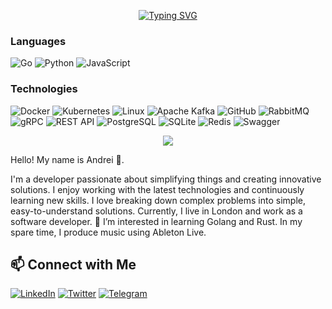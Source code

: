 <p align="center">
<!--   <a href="https://github.com/DenverCoder1/readme-typing-svg"><img src="https://readme-typing-svg.herokuapp.com?lines=Hello,+World!;I+love+coding!+I+enjoy+to+teach+people+how+code!;&center=true&width=600&height=80"></a> -->
<a href="https://git.io/typing-svg"><img src="https://readme-typing-svg.demolab.com?font=Play&pause=2000&color=24F753&width=600&lines=Hello+World!+ I+love+coding+and+enjoy+teach+people+to+code!" alt="Typing SVG" /></a>
</p>
<!-- 
<p>
<div align="center" target="_blank">
  <img src="https://img.shields.io/github/followers/AndreiLondon?style=social">
  </a>
</div>
</p> -->

### Languages

![Go](https://img.shields.io/badge/-Go-000?&logo=Go)
![Python](https://img.shields.io/badge/-Python-000?&logo=Python)
![JavaScript](https://img.shields.io/badge/-JavaScript-000?&logo=JavaScript)



### Technologies

![Docker](https://img.shields.io/badge/-Docker-000?&logo=Docker)
![Kubernetes](https://img.shields.io/badge/-Kubernetes-000?&logo=Kubernetes)
![Linux](https://img.shields.io/badge/-Linux-000?&logo=Linux)
![Apache Kafka](https://img.shields.io/badge/Apache%20Kafka-000?&logo=apachekafka)
![GitHub](https://img.shields.io/badge/-GitHub-181717?style=flat&logo=github&logoColor=white)
![RabbitMQ](https://img.shields.io/badge/-RabbitMQ-000?&logo=RabbitMQ)
![gRPC](https://img.shields.io/badge/-gRPC-000?&logo=grpc)
![REST API](https://img.shields.io/badge/-REST%20API-000)
![PostgreSQL](https://img.shields.io/badge/-PostgreSQL-000?&logo=postgresql)
![SQLite](https://img.shields.io/badge/-SQLite-000?&logo=sqlite)
![Redis](https://img.shields.io/badge/-Redis-000?&logo=redis)
![Swagger](https://img.shields.io/badge/-Swagger-000?&logo=swagger)



<p align="center"><img src="https://profile-counter.glitch.me/{andreilondon}/count.svg"></p>


Hello! My name is Andrei 👋.

I'm a developer passionate about simplifying things and creating innovative solutions. I enjoy working with the latest technologies and continuously learning new skills. I love breaking down complex problems into simple, easy-to-understand solutions. Currently, I live in London and work as a software developer. 🌱 I’m interested in learning Golang and Rust. In my spare time, I produce music using Ableton Live.


## 📫 Connect with Me
[![LinkedIn](https://img.shields.io/badge/-LinkedIn-0077B5?style=flat&logo=linkedin&logoColor=white)](https://www.linkedin.com/in/andrei-m-737512154/)
[![Twitter](https://img.shields.io/badge/-Twitter-1DA1F2?style=flat&logo=twitter&logoColor=white)](https://x.com/GoAndreiGo)
[![Telegram](https://img.shields.io/badge/-Telegram-2CA5E0?style=flat&logo=telegram&logoColor=white)](https://t.me/AndreiLondon)


<!---
AndreiLondon/AndreiLondon is a ✨ special ✨ repository because its `README.md` (this file) appears on your GitHub profile.
You can click the Preview link to take a look at your changes.
--->
